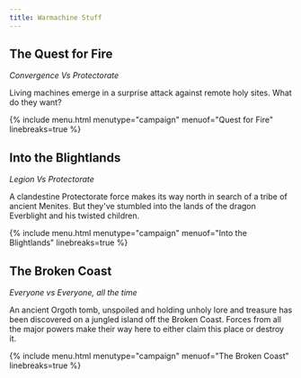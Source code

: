 ```yaml
---
title: Warmachine Stuff
---
```


## The Quest for Fire

*Convergence Vs Protectorate*

Living machines emerge in a surprise attack against remote holy sites. What do they want?

{% include menu.html menutype="campaign" menuof="Quest for Fire" linebreaks=true %}

## Into the Blightlands

*Legion Vs Protectorate*

A clandestine Protectorate force makes its way north in search of a tribe of ancient Menites. But they've stumbled into the lands of the dragon Everblight and his twisted children.

{% include menu.html menutype="campaign" menuof="Into the Blightlands" linebreaks=true  %}

## The Broken Coast

*Everyone vs Everyone, all the time*

An ancient Orgoth tomb, unspoiled and holding unholy lore and treasure has been discovered on a jungled island off the Broken Coast. Forces from all the major powers make their way here to either claim this place or destroy it.

{% include menu.html menutype="campaign" menuof="The Broken Coast" linebreaks=true %}
